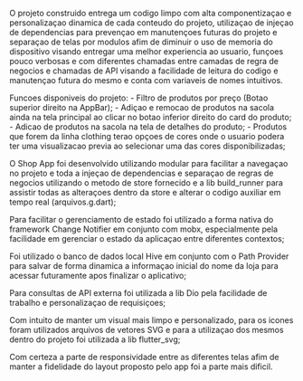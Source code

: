O projeto construido entrega um codigo limpo com alta componentizaçao e personalizaçao dinamica de cada conteudo do projeto, utilizaçao de injeçao de dependencias para prevençao em manutençoes futuras do projeto e separaçao de telas por modulos afim de diminuir o uso de memoria do dispositivo visando entregar uma melhor experiencia ao usuario, funçoes pouco verbosas e com diferentes chamadas entre camadas de regra de negocios e chamadas de API visando a facilidade de leitura do codigo e manutençao futura do mesmo e conta com variaveis de nomes intuitivos.

Funcoes disponiveis do projeto:
    - Filtro de produtos por preço (Botao superior direito na AppBar);
    - Adiçao e remocao de produtos na sacola ainda na tela principal ao clicar no botao inferior direito do card do produto;
    - Adicao de produtos na sacola na tela de detalhes do produto;
    - Produtos que forem da linha clothing terao opçoes de cores onde o usuario podera ter uma visualizacao previa ao selecionar uma das cores disponibilizadas;

O Shop App foi desenvolvido utilizando modular para facilitar a navegaçao no projeto e toda a injeçao de dependencias e separaçao de regras de negocios utilizando o metodo de store fornecido e a lib build_runner para assistir todas as alteraçoes dentro da store e alterar o codigo auxiliar em tempo real (arquivos.g.dart);

Para facilitar o gerenciamento de estado foi utilizado a forma nativa do framework Change Notifier em conjunto com mobx, especialmente pela facilidade em gerenciar o estado da aplicaçao entre diferentes contextos;

Foi utilizado o banco de dados local Hive em conjunto com o Path Provider para salvar de forma dinamica a informaçao inicial do nome da loja para acessar futuramente apos finalizar o aplicativo;

Para consultas de API externa foi utilizada a lib Dio pela facilidade de trabalho e personalizaçao de requisiçoes;

Com intuito de manter um visual mais limpo e personalizado, para os icones foram utilizados arquivos de vetores SVG e para a utilizaçao dos mesmos dentro do projeto foi utilizada a lib flutter_svg;

Com certeza a parte de responsividade entre as diferentes telas afim de manter a fidelidade do layout proposto pelo app foi a parte mais dificil.
